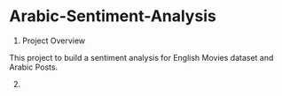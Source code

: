 # Arabic-Sentiment-Analysis
1.  Project Overview 

This project to build a sentiment analysis for English Movies dataset and Arabic Posts.

2.  
